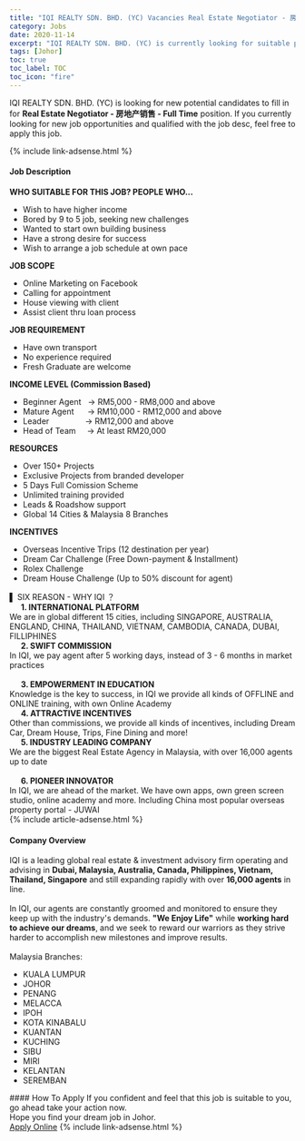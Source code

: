 ```yaml
---
title: "IQI REALTY SDN. BHD. (YC) Vacancies Real Estate Negotiator - 房地产销售 - Full Time" 
category: Jobs 
date: 2020-11-14 
excerpt: "IQI REALTY SDN. BHD. (YC) is currently looking for suitable person to fill in the Real Estate Negotiator - 房地产销售 - Full Time which positioned at Johor" 
tags: [Johor] 
toc: true 
toc_label: TOC 
toc_icon: "fire" 
--- 
```


<p>IQI REALTY SDN. BHD. (YC) is looking for new potential candidates to fill in for <b>Real Estate Negotiator - 房地产销售 - Full Time</b> position. If you currently looking for new job opportunities and qualified with the job desc, feel free to apply this job.
</p>{% include link-adsense.html %} 
<div><div><div><h4>Job Description</h4></div></div><div><div><span><div><div><strong>WHO SUITABLE FOR THIS JOB? PEOPLE WHO...</strong></div><ul><li>Wish to have higher income</li><li>Bored by 9 to 5 job, seeking new challenges</li><li>Wanted to start own building business</li><li>Have a strong desire for success</li><li>Wish to arrange a job schedule at own pace</li></ul><div><strong>JOB SCOPE</strong></div><ul><li>Online Marketing on Facebook</li><li>Calling for appointment</li><li>House viewing with client</li><li>Assist client thru loan process</li></ul><div><strong>JOB REQUIREMENT</strong></div><ul><li>Have own transport</li><li>No experience required</li><li>Fresh Graduate are welcome</li></ul><div><strong>INCOME LEVEL (Commission Based)</strong></div><ul><li>Beginner Agent&#160; &#160;&#8594; RM5,000 - RM8,000 and above</li><li>Mature Agent&#160; &#160; &#160; &#8594; RM10,000 - RM12,000 and above</li><li>Leader&#160; &#160; &#160; &#160; &#160; &#160; &#160; &#160; &#8594; RM12,000 and above</li><li>Head of Team&#160; &#160; &#160;&#8594; At least RM20,000</li></ul><div><div><strong>RESOURCES</strong></div><ul><li>Over 150+ Projects</li><li>Exclusive Projects from branded developer</li><li>5 Days Full Comission Scheme</li><li>Unlimited training provided</li><li>Leads &amp; Roadshow support</li><li>Global 14 Cities &amp; Malaysia 8 Branches</li></ul></div><div><strong>INCENTIVES</strong></div><ul><li>Overseas Incentive Trips (12 destination per year)</li><li>Dream Car Challenge (Free Down-payment &amp; Installment)</li><li>Rolex Challenge</li><li>Dream House Challenge (Up to 50% discount for agent)</li></ul><div>&#9612;&#160;SIX REASON - WHY IQI &#65311;</div><div><strong>&#160; &#160; &#160; 1. INTERNATIONAL PLATFORM</strong></div><div>We are in global different 15 cities, including SINGAPORE, AUSTRALIA, ENGLAND, CHINA, THAILAND, VIETNAM, CAMBODIA, CANADA, DUBAI, FILLIPHINES</div><div><strong>&#160; &#160; &#160;&#160;2. SWIFT COMMISSION</strong></div><div>In IQI, we pay agent after 5 working days, instead of 3 - 6 months in market practices<br>&#160;</div><div><strong>&#160; &#160; &#160;&#160;3. EMPOWERMENT IN EDUCATION</strong></div><div>Knowledge is the key to success, in IQI we provide all kinds of OFFLINE and ONLINE training, with own Online Academy</div><div><strong>&#160; &#160; &#160;&#160;4. ATTRACTIVE INCENTIVES</strong></div><div>Other than commissions, we provide all kinds of&#160;incentives, including&#160;Dream Car, Dream House, Trips, Fine Dining and more!</div><div><strong>&#160; &#160; &#160;&#160;5. INDUSTRY LEADING COMPANY</strong></div><div>We are the biggest Real Estate Agency in Malaysia, with over 16,000 agents up to date<br>&#160;</div><div><strong>&#160; &#160; &#160;&#160;6. PIONEER INNOVATOR</strong></div><div>In IQI, we are ahead of the market. We have own apps, own green screen studio, online academy and more. Including China most popular overseas property portal - JUWAI</div></div></span></div></div></div> 
{% include article-adsense.html %} 
<div><div><div><h4>Company Overview</h4></div></div><div><div><span><div><div>IQI is a leading global real estate &amp; investment advisory firm operating and advising in <strong>Dubai, Malaysia, Australia, Canada, Philippines, Vietnam, Thailand, Singapore</strong> and still expanding rapidly with over <strong>16,000 agents</strong> in line.<br>
<br>
In IQI, our agents are constantly groomed and monitored to ensure they keep up with the industry's demands. <strong>"We Enjoy Life"</strong> while <strong>working hard to achieve our dreams</strong>, and we seek to reward our warriors as they strive harder to accomplish new milestones and improve results.<br>
<br>
Malaysia Branches:</div>
<ul>
<li>KUALA LUMPUR</li>
<li>J&#1054;HOR</li>
<li>PENANG</li>
<li>MELACCA</li>
<li>IPOH</li>
<li>KOTA KINABALU</li>
<li>KUANTAN</li>
<li>KUCHING</li>
<li>SIBU</li>
<li>MIRI</li>
<li>KELANTAN</li>
<li>SEREMBAN</li>
</ul></div></span></div></div></div> 
#### How To Apply 
If you confident and feel that this job is suitable to you, go ahead take your action now. <br/> 
Hope you find your dream job in Johor. <br/> 
<a href="https://www.jobstreet.com.my/en/job/real-estate-negotiator-房地产销售-full-time-4416299?jobId=jobstreet-my-job-4416299&sectionRank=24&token=0~6e710804-c1c3-4ad2-817e-2b76f6c6572f&fr=SRP%20View%20In%20New%20Ta" class="btn btn--info" target="_blank" rel="nofollow noopenner">Apply Online</a> 
{% include link-adsense.html %} 